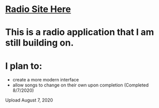 # [Radio Site Here](https://ecstatic-lamarr-539ac5.netlify.app)

# This is a radio application that I am still building on.

# I plan to:
* create a more modern interface
* allow songs to change on their own upon completion (Completed 8/7/2020)

Upload August 7, 2020
